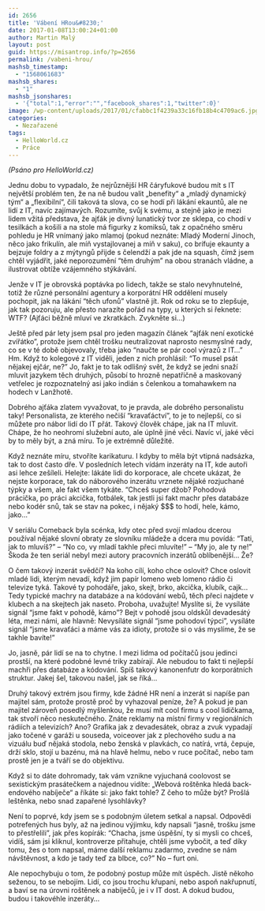 ```yaml
---
id: 2656
title: 'Vábení HRou&#8230;'
date: 2017-01-08T13:00:24+01:00
author: Martin Malý
layout: post
guid: https://misantrop.info/?p=2656
permalink: /vabeni-hrou/
mashsb_timestamp:
  - "1568061683"
mashsb_shares:
  - "1"
mashsb_jsonshares:
  - '{"total":1,"error":"","facebook_shares":1,"twitter":0}'
image: /wp-content/uploads/2017/01/cfabbc1f4239a33c16fb18b4c4709ac6.jpg
categories:
  - Nezařazené
tags:
  - HelloWorld.cz
  - Práce
---
```

_(Psáno pro HelloWorld.cz)_

Jednu dobu to vypadalo, že nejrůznější HR čáryfukové budou mít s IT největší problém ten, že na ně budou valit &#8222;benefity&#8220; a &#8222;mladý dynamický tým&#8220; a &#8222;flexibilní&#8220;, čili taková ta slova, co se hodí při lákání ekauntů, ale ne lidí z IT, navíc zajímavých. Rozumíte, svůj k svému, a stejně jako je mezi lidem vžitá představa, že ajťák je divný lunatický tvor ze sklepa, co chodí v tesilkách a košili a na stole má figurky z komiksů, tak z opačného směru pohledu je HR vnímaný jako mlamoj (pokud neznáte: Mladý Moderní Jinoch, něco jako frikulín, ale míň vystajlovanej a míň v saku), co brífuje ekaunty a bejzuje foldry a z mýtyngů přijde s čelendží a pak jde na squash, čímž jsem chtěl vyjádřit, jaké neporozumění “těm druhým” na obou stranách vládne, a ilustrovat obtíže vzájemného stýkávání.

Jenže v IT je obrovská poptávka po lidech, takže se stalo nevyhnutelné, totiž že různé personální agentury a korporátní HR oddělení musely pochopit, jak na lákání “těch ufonů” vlastně jít. Rok od roku se to zlepšuje, jak tak pozoruju, ale přesto narazíte pořád na typy, u kterých si řeknete: WTF? (Ajťáci běžně mluví ve zkratkách. Zvykněte si…)

Ještě před pár lety jsem psal pro jeden magazín článek “ajťák není exotické zvířátko”, protože jsem chtěl trošku neutralizovat naprosto nesmyslné rady, co se v té době objevovaly, třeba jako “naučte se pár cool výrazů z IT…” Hm. Když to kolegové z IT viděli, jeden z nich prohlásil: “To musel psát nějakej ejčár, ne?” Jo, fakt je to tak odlišný svět, že když se jedni snaží mluvit jazykem těch druhých, působí to hrozně nepatřičně a maskovaný vetřelec je rozpoznatelný asi jako indián s čelenkou a tomahawkem na hodech v Lanžhotě.

Dobrého ajťáka zlatem vyvažovat, to je pravda, ale dobrého personalistu taky! Personalista, ze kterého nečiší “kravaťáctví”, to je to nejlepší, co si můžete pro nábor lidí do IT přát. Takový člověk chápe, jak na IT mluvit. Chápe, že ho neohromí služební auto, ale úplně jiné věci. Navíc ví, jaké věci by to měly být, a zná míru. To je extrémně důležité.

Když neznáte míru, stvoříte karikaturu. I kdyby to měla být vtipná nadsázka, tak to dost často dře. V posledních letech vídám inzeráty na IT, kde autoři asi lehce zešíleli. Helejte: lákáte lidi do korporace, ale chcete ukázat, že nejste korporace, tak do náborového inzerátu vrznete nějaké rozjuchané týpky a všem, ale fakt všem tykáte. “Chceš super džob? Pohodová prácička, po práci akcička, fotbálek, tak jestli jsi fakt machr přes databáze nebo kodér snů, tak se stav na pokec, i nějaký $$$ to hodí, hele, kámo, jako…”

V seriálu Comeback byla scénka, kdy otec před svojí mladou dcerou používal nějaké slovní obraty ze slovníku mládeže a dcera mu povídá: “Tati, jak to mluvíš?” &#8211; “No co, vy mladí takhle přeci mluvíte!” &#8211; “My jo, ale ty ne!” Škoda že ten seriál nebyl mezi autory pracovních inzerátů oblíbenější… Že?

O čem takový inzerát svědčí? Na koho cílí, koho chce oslovit? Chce oslovit mladé lidi, kterým nevadí, když jim papír lomeno web lomeno rádio či televize tyká. Takové ty pohodáře, jako, skejt, brko, akcička, klubík, cajk… Tedy typické machry na databáze a na kódování webů, těch přeci najdete v klubech a na skejtech jak naseto. Proboha, uvažujte! Myslíte si, že vysíláte signál “jsme fakt v pohodě, kámo”? Bejt v pohodě jsou oldskůl devadesátý léta, mezi námi, ale hlavně: Nevysíláte signál “jsme pohodoví týpci”, vysíláte signál “jsme kravaťáci a máme vás za idioty, protože si o vás myslíme, že se takhle bavíte!”

Jo, jasně, pár lidí se na to chytne. I mezi lidma od počítačů jsou jedinci prostší, na které podobné levné triky zabírají. Ale nebudou to fakt ti nejlepší machři přes databáze a kódování. Spíš takový kanonenfutr do korporátních struktur. Jakej šel, takovou našel, jak se říká&#8230;

Druhý takový extrém jsou firmy, kde žádné HR není a inzerát si napíše pan majitel sám, protože prostě proč by vyhazoval peníze, že? A pokud je pan majitel zároveň posedlý myšlenkou, že musí mít cool firmu s cool lidičkama, tak stvoří něco neskutečného. Znáte reklamy na místní firmy v regionálních rádiích a televizích? Ano? Grafika jak z devadesátek, obraz a zvuk vypadají jako točené v garáži u souseda, voiceover jak z plechového sudu a na vizuálu buď nějaká stodola, nebo ženská v plavkách, co natírá, vrtá, čepuje, drží sklo, stojí u bazénu, má na hlavě helmu, nebo v ruce počítač, nebo tam prostě jen je a tváří se do objektivu.

Když si to dáte dohromady, tak vám vznikne vyjuchaná coolovost se sexistickým prasátečkem a najednou vidíte: &#8222;Webová roštěnka hledá back-endového nabíječe&#8220; a říkáte si: jako fakt tohle? Z čeho to může být? Prošlá leštěnka, nebo snad zapařené lysohlávky?

Není to poprvé, kdy jsem se s podobným úletem setkal a napsal. Odpovědi potrefených hus byly, až na jedinou výjimku, kdy napsali “jasně, trošku jsme to přestřelili”, jak přes kopírák: “Chacha, jsme úspěšní, ty si mysli co chceš, vidíš, sám jsi kliknul, kontroverze přitahuje, chtěli jsme vybočit, a teď díky tomu, žes o tom napsal, máme další reklamu zadarmo, zvedne se nám návštěvnost, a kdo je tady teď za blbce, co?” No &#8211; furt oni.

Ale nepochybuju o tom, že podobný postup může mít úspěch. Jistě někoho seženou, to se nebojím. Lidí, co jsou trochu křupani, nebo aspoň nakřupnutí, a baví se na úrovni roštěnek a nabíječů, je i v IT dost. A dokud budou, budou i takovéhle inzeráty&#8230;